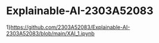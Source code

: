 # Explainable-AI-2303A52083
1}https://github.com/2303A52083/Explainable-AI-2303A52083/blob/main/XAI_1.ipynb
